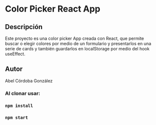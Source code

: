 # Color Picker React App

## Descripción

Este proyecto es una color picker App creada con React, que permite buscar o elegir colores por medio de un formulario y presentarlos en una serie de cards y también guardarlos en localStorage por medio del hook useEffect. 

## Autor
Abel Córdoba González

### Al clonar usar:
### `npm install`
### `npm start`

